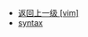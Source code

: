 - [返回上一级 [vim]](服务部署/Nginx/模板/nginx-1.24.0/contrib/vim/)
- [syntax](服务部署/Nginx/模板/nginx-1.24.0/contrib/vim/syntax/)
